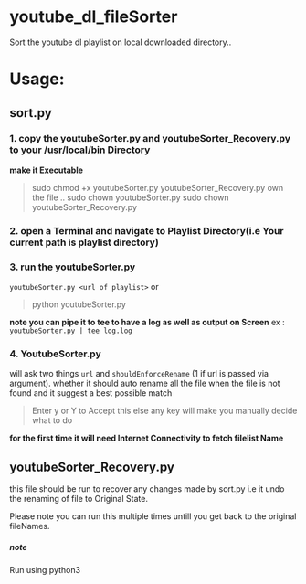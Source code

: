 # youtube_dl_fileSorter
Sort the youtube dl playlist on local downloaded directory..

# Usage:
## sort.py
### **1. copy the youtubeSorter.py and youtubeSorter_Recovery.py to your /usr/local/bin Directory**
 **make it Executable**
 
 >sudo chmod +x youtubeSorter.py youtubeSorter_Recovery.py
 own the file ..
 >sudo chown <username>  youtubeSorter.py
 >sudo chown <username> youtubeSorter_Recovery.py
 
 
### 2. open a **Terminal** and navigate to Playlist Directory(i.e Your current path is playlist directory)

### 3. run the youtubeSorter.py 
  
  ``` youtubeSorter.py <url of playlist> ```
    or 
  > python youtubeSorter.py
  
  **note you can pipe it to tee to have a log as well as output on Screen**
  ex : ```youtubeSorter.py | tee log.log```
  
 
### 4. YoutubeSorter.py
  will ask two things ```url``` and ```shouldEnforceRename``` (1 if url is passed via argument).
  whether it should auto rename all the file when the file  is not found and it suggest a best possible match
  
  >Enter y or  Y to Accept this else any key will make you manually decide what to do
  
  **for the first time it will need Internet Connectivity to fetch filelist Name**
  
  
  
 ## youtubeSorter_Recovery.py
  
  this file should be run to recover any changes made by sort.py
  i.e it undo the renaming of file to Original State.
  
  Please note you can run this multiple times untill you get back to the original fileNames.
  
##### note

Run using python3
